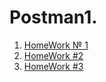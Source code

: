 # Postman1. 

1. [HomeWork № 1](https://docs.google.com/document/d/1JJhP2rG8T0tzX2MGYieXOEdbVNpleJH3qvZP5Q9WhuA/edit?usp=sharing)
2. [HomeWork #2](https://docs.google.com/document/d/14Bp-4ewiVnOrOXfFB3_692NuqGPZcMcCpB-e_tM6leQ/edit?usp=sharing)
3. [HomeWork #3](https://docs.google.com/document/d/1Mke3ambnNRyHy8ndyD75EoaK7C7m1hOyVX3JXSnandw/edit?usp=sharing)
